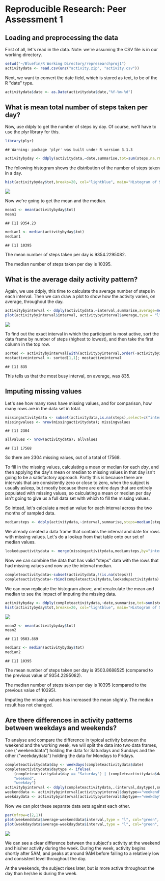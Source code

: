 # Reproducible Research: Peer Assessment 1


## Loading and preprocessing the data

First of all, let's read in the data.  Note: we're assuming the CSV file is in our working directory.


```r
setwd("~/Bluefin/R Working Directory/represearchproj1")
activitydata <- read.csv(unz("activity.zip", "activity.csv"))
```

Next, we want to convert the date field, which is stored as text, to be of the R "date" type.


```r
activitydata$date <- as.Date(activitydata$date,"%Y-%m-%d")
```

## What is mean total number of steps taken per day?


Now, use ddply to get the number of steps by day.  Of course, we'll have to use the plyr library for this.


```r
library(plyr)
```

```
## Warning: package 'plyr' was built under R version 3.1.3
```

```r
activitybyday <- ddply(activitydata,~date,summarise,tot=sum(steps,na.rm=TRUE))
```

The following histogram shows the distribution of the number of steps taken in a day.


```r
hist(activitybyday$tot,breaks=20, col="lightblue", main="Histogram of Steps Taken per Day", xlab="Number of Steps")
```

![](PA1_template_files/figure-html/unnamed-chunk-4-1.png) 

Now we're going to get the mean and the median.


```r
mean1 <- mean(activitybyday$tot)
mean1
```

```
## [1] 9354.23
```

```r
median1 <- median(activitybyday$tot)
median1
```

```
## [1] 10395
```

The mean number of steps taken per day is 9354.2295082.

The median number of steps taken per day is 10395.

## What is the average daily activity pattern?

Again, we use ddply, this time to calculate the average number of steps in each interval. Then we can draw a plot to show how the activity varies, on average, throughout the day.


```r
activitybyinterval <- ddply(activitydata,~interval,summarise,average=mean(steps,na.rm=TRUE))
plot(activitybyinterval$interval, activitybyinterval$average,type = "l", col="green", main="Average steps per interval",xlab="time of day", ylab="number of steps")
```

![](PA1_template_files/figure-html/unnamed-chunk-6-1.png) 

To find out the exact interval in which the participant is most active, sort the data frame by number of steps (highest to lowest), and then take the first column in the top row. 


```r
sorted <- activitybyinterval[with(activitybyinterval,order(-activitybyinterval[,"average"])),]
mostactiveinterval <- sorted[1,1]; mostactiveinterval
```

```
## [1] 835
```

This tells us that the most busy interval, on average, was 835.

## Imputing missing values

Let's see how many rows have missing values, and for comparison, how many rows are in the data set in total.


```r
missingactivitydata <- subset(activitydata,is.na(steps),select=c("interval","date"))
missingvalues <- nrow(missingactivitydata); missingvalues
```

```
## [1] 2304
```

```r
allvalues <- nrow(activitydata); allvalues
```

```
## [1] 17568
```

So there are 2304 missing values, out of a total of 17568.

To fill in the missing values, calculating a mean or median for each *day*, and then applying the day's mean or median to missing values in that day isn't going to be a satisfactory approach.  Partly this is because there are intervals that are consistently zero or close to zero, when the subject is usually asleep, but mostly because there are entire days that are entirely populated with missing values, so calculating a mean or median per day isn't going to give us a full data set with which to fill the missing values.

So intead, let's calculate a median value for each interval across the two months of sampled data.


```r
mediansteps <- ddply(activitydata,~interval,summarise,steps=median(steps,na.rm=TRUE))
```

We already created a data frame that contains the interval and date for rows with missing values.  Let's do a lookup from that table onto our set of median values.


```r
lookedupactivitydata <- merge(missingactivitydata,mediansteps,by="interval")
```

Now we can combine the data that has valid "steps" data with the rows that had missing values and now use the interval median.


```r
completeactivitydata<-subset(activitydata,!(is.na(steps)))
completeactivitydata<-rbind(completeactivitydata,lookedupactivitydata)
```

We can now replicate the histogram above, and recalculate the mean and median to see the impact of imputing the missing data.


```r
activitybyday <- ddply(completeactivitydata,~date,summarise,tot=sum(steps,na.rm=TRUE))
hist(activitybyday$tot,breaks=20, col="lightblue", main="Histogram of Steps Taken per Day", xlab="Number of Steps")
```

![](PA1_template_files/figure-html/unnamed-chunk-12-1.png) 

```r
mean2 <- mean(activitybyday$tot)
mean2
```

```
## [1] 9503.869
```

```r
median2 <- median(activitybyday$tot)
median2
```

```
## [1] 10395
```

The mean number of steps taken per day is 9503.8688525 (compared to the previous value of 9354.2295082).

The median number of steps taken per day is 10395 (compared to the previous value of 10395).

Imputing the missing values has increased the mean slightly.  The median result has not changed.

## Are there differences in activity patterns between weekdays and weekends?

To analyse and compare the difference in typical activity between the weekend and the working week, we will split the data into two data frames, one ("weekenddata") holding the data for Saturdays and Sundays and the other ("weekdaydata") holding the data for Mondays to Fridays.


```r
completeactivitydata$day <- weekdays(completeactivitydata$date)
completeactivitydata$daytype <- ifelse(
    (completeactivitydata$day == "Saturday") | (completeactivitydata$day == "Sunday"),
    "weekend",
    "weekday")
activitybyinterval <- ddply(completeactivitydata,.(interval,daytype),summarise,average=mean(steps,na.rm=TRUE))
weekenddata <- activitybyinterval[activitybyinterval$daytype=="weekend",]
weekdaydata <- activitybyinterval[activitybyinterval$daytype=="weekday",]
```

Now we can plot these separate data sets against each other.


```r
par(mfrow=c(2,1))
plot(weekenddata$average~weekenddata$interval,type = "l", col="green", main="Average steps per interval (weekend)",xlab="time of day", ylab="number of steps")
plot(weekdaydata$average~weekdaydata$interval,type = "l", col="green", main="Average steps per interval (weekday)",xlab="time of day", ylab="number of steps")
```

![](PA1_template_files/figure-html/unnamed-chunk-14-1.png) 

We can see a clear difference between the subject's activity at the weekend and his/her activity during the week.  During the week, activity begins shortly after 5AM, and peaks at around 9AM before falling to a relatively low and consistent level throughout the day.

At the weekends, the subject rises later, but is more active throughout the day than he/she is during the week.
